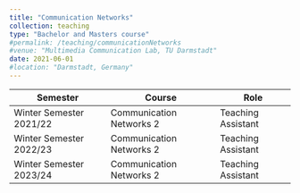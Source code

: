 ```yaml
---
title: "Communication Networks"
collection: teaching
type: "Bachelor and Masters course"
#permalink: /teaching/communicationNetworks
#venue: "Multimedia Communication Lab, TU Darmstadt"
date: 2021-06-01
#location: "Darmstadt, Germany"
---
```


| Semester          | Course                        | Role             |
|-------------------|-------------------------------|------------------|
| Winter Semester 2021/22 | Communication Networks 2 | Teaching Assistant |
| Winter Semester 2022/23 | Communication Networks 2 | Teaching Assistant |
| Winter Semester 2023/24 | Communication Networks 2 | Teaching Assistant |